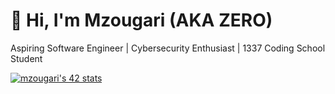 # 👋 Hi, I'm Mzougari (AKA ZERO)
Aspiring Software Engineer | Cybersecurity Enthusiast | 1337 Coding School Student

[![mzougari's 42 stats](https://badge.mediaplus.ma/binary/mzougari)](https://github.com/oakoudad/badge42)
